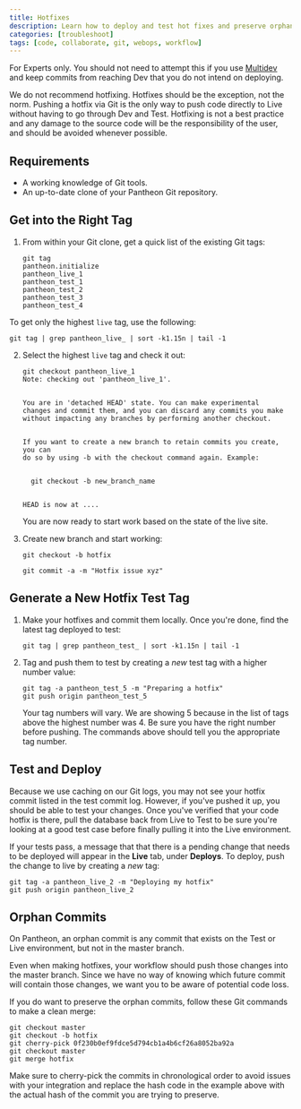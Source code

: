 ```yaml
---
title: Hotfixes
description: Learn how to deploy and test hot fixes and preserve orphan commits on your Pantheon Drupal or WordPress site.
categories: [troubleshoot]
tags: [code, collaborate, git, webops, workflow]
---
```

For Experts only. You should not need to attempt this if you use [Multidev](/multidev) and keep commits from reaching Dev that you do not intend on deploying.

<Alert title="Warning" type="danger">

We do not recommend hotfixing. Hotfixes should be the exception, not the norm. Pushing a hotfix via Git is the only way to push code directly to Live without having to go through Dev and Test. Hotfixing is not a best practice and any damage to the source code will be the responsibility of the user, and should be avoided whenever possible.

</Alert>


## Requirements

- A working knowledge of Git tools.
- An up-to-date clone of your Pantheon Git repository.

## Get into the Right Tag

1. From within your Git clone, get a quick list of the existing Git tags:

   ```bash{outputLines: 2-7}
   git tag
   pantheon.initialize
   pantheon_live_1
   pantheon_test_1
   pantheon_test_2
   pantheon_test_3
   pantheon_test_4
   ```

 To get only the highest `live` tag, use the following:

 ```bash{promptUser: user}
 git tag | grep pantheon_live_ | sort -k1.15n | tail -1
 ```

2. Select the highest `live` tag and check it out:

   ```bash{outputLines: 2-16}
   git checkout pantheon_live_1
   Note: checking out 'pantheon_live_1'.
   
    
   You are in 'detached HEAD' state. You can make experimental
   changes and commit them, and you can discard any commits you make without impacting any branches by performing another checkout.
    
    
   If you want to create a new branch to retain commits you create, you can
   do so by using -b with the checkout command again. Example:
    
    
     git checkout -b new_branch_name
    
   
   HEAD is now at ....
   ```

   You are now ready to start work based on the state of the live site.

3. Create new branch and start working:

   ```bash{outputLines: 2}
   git checkout -b hotfix

   git commit -a -m "Hotfix issue xyz"
   ```

## Generate a New Hotfix Test Tag

1. Make your hotfixes and commit them locally. Once you're done, find the latest tag deployed to test:

   ```bash{promptUser: user}
   git tag | grep pantheon_test_ | sort -k1.15n | tail -1
   ```

2. Tag and push them to test by creating a _new_ test tag with a higher number value:

   ```bash{promptUser: user}
   git tag -a pantheon_test_5 -m "Preparing a hotfix"
   git push origin pantheon_test_5
   ```

   <Alert title="Note" type="info">

   Your tag numbers will vary. We are showing 5 because in the list of tags above the highest number was 4. Be sure you have the right number before pushing. The commands above should tell you the appropriate tag number.

   </Alert>

## Test and Deploy

<Alert title="Warning" type="danger">

Because we use caching on our Git logs, you may not see your hotfix commit listed in the test commit log. However, if you've pushed it up, you should be able to test your changes. Once you've verified that your code hotfix is there, pull the database back from Live to Test to be sure you're looking at a good test case before finally pulling it into the Live environment.

</Alert>

If your tests pass, a message that that there is a pending change that needs to be deployed will appear in the **<span class="glyphicons glyphicons-cardio"></span> Live** tab, under **<span class="glyphicons glyphicons-refresh"></span> Deploys**.  To deploy, push the change to live by creating a _new_ tag:

```bash{promptUser: user}
git tag -a pantheon_live_2 -m "Deploying my hotfix"
git push origin pantheon_live_2
```

## Orphan Commits

On Pantheon, an orphan commit is any commit that exists on the Test or Live environment, but not in the master branch.

Even when making hotfixes, your workflow should push those changes into the master branch. Since we have no way of knowing which future commit will contain those changes, we want you to be aware of potential code loss.

If you do want to preserve the orphan commits, follow these Git commands to make a clean merge:

```bash{promptUser: user}
git checkout master
git checkout -b hotfix
git cherry-pick 0f230b0ef9fdce5d794cb1a4b6cf26a8052ba92a
git checkout master
git merge hotfix
```

Make sure to cherry-pick the commits in chronological order to avoid issues with your integration and replace the hash code in the example above with the actual hash of the commit you are trying to preserve.
